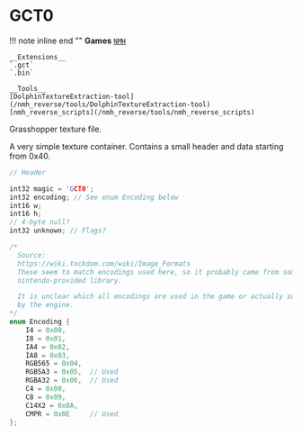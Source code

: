 # GCT0

!!! note inline end ""
    __Games__
    [`NMH`](/nmh_reverse/games/NMH)
    
    __Extensions__
    `.gct`
    `.bin`

    __Tools__  
    [DolphinTextureExtraction-tool](/nmh_reverse/tools/DolphinTextureExtraction-tool)
    [nmh_reverse_scripts](/nmh_reverse/tools/nmh_reverse_scripts)


Grasshopper texture file.

A very simple texture container. Contains a small header and data starting from 0x40.

```cpp
// Header

int32 magic = 'GCT0';
int32 encoding; // See enum Encoding below
int16 w;
int16 h;
// 4-byte null?
int32 unknown; // Flags?

```

```cpp
/*
  Source:
  https://wiki.tockdom.com/wiki/Image_Formats
  These seem to match encodings used here, so it probably came from some
  nintendo-provided library.

  It is unclear which all encodings are used in the game or actually supported
  by the engine.
*/
enum Encoding {
    I4 = 0x00,
    I8 = 0x01,
    IA4 = 0x02,
    IA8 = 0x03,
    RGB565 = 0x04,
    RGB5A3 = 0x05,  // Used
    RGBA32 = 0x06,  // Used
    C4 = 0x08,
    C8 = 0x09,
    C14X2 = 0x0A,
    CMPR = 0x0E     // Used
}; 
```